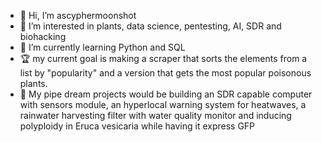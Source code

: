 - 👋 Hi, I’m ascyphermoonshot
- 👀 I’m interested in plants, data science, pentesting, AI, SDR and biohacking
- 🌱 I’m currently learning Python and SQL
- 🏆 my current goal is making a scraper that sorts the elements from a list by "popularity" and a version that gets the most popular poisonous plants.
- 🤳 My pipe dream projects would be building an SDR capable computer with sensors module, an hyperlocal warning system for heatwaves, a rainwater harvesting filter with water quality monitor and inducing polyploidy in Eruca vesicaria while having it express GFP
